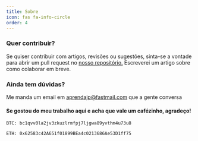 ```yaml
---
title: Sobre
icon: fas fa-info-circle
order: 4
---
```


### Quer contribuir?

Se quiser contribuir com artigos, revisões ou sugestões, sinta-se a vontade para abrir um pull request no [nosso repositório.](https://github.com/itsmaia) Escreverei um artigo sobre como colaborar em breve.

### Ainda tem dúvidas?

Me manda um email em aprendajp@fastmail.com que a gente conversa

#### Se gostou do meu trabalho aqui e acha que vale um cafézinho, agradeço!

`BTC: bc1qvv0la2jv3zkuzlrmfpj7ljgwa89yvthm4u73u8`

`ETH: 0x62583c42A651f01899BEa4c0213686Ae53D1ff75`

<script type='text/javascript' src='https://storage.ko-fi.com/cdn/widget/Widget_2.js'></script><script type='text/javascript'>kofiwidget2.init('Me Apoie no ko-fi', '#29abe0', 'I2I85IRUJ');kofiwidget2.draw();</script> 

